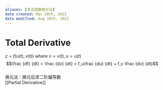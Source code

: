 ```yaml
---
aliases: [复合函数微分法]
date created: Mar 20th, 2022
date modified: Aug 19th, 2022
---
```

# Total Derivative
$z = f(u(t),v(t))$  where $v = v(t), u = u(t)$  
$$\frac {df} {dt} = \frac {dz} {dt} = f_u\frac {du} {dt} + f_v \frac {dv} {dt}$$  
换元法：换元后求二阶偏导数  
[[Partial Derivative]]
